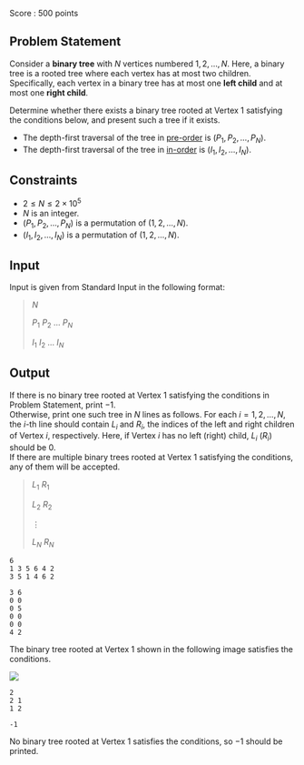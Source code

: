 Score : $500$ points

## Problem Statement

Consider a **binary tree** with $N$ vertices numbered $1, 2, \ldots, N$. Here, a binary tree is a rooted tree where each vertex has at most two children. Specifically, each vertex in a binary tree has at most one **left child** and at most one **right child**.

Determine whether there exists a binary tree rooted at Vertex $1$ satisfying the conditions below, and present such a tree if it exists.

- The depth-first traversal of the tree in [pre-order](https://en.wikipedia.org/wiki/Tree_traversal#Pre-order,_NLR) is $(P_1, P_2, \ldots, P_N)$.
- The depth-first traversal of the tree in [in-order](https://en.wikipedia.org/wiki/Tree_traversal#In-order,_LNR) is $(I_1, I_2, \ldots, I_N)$.

## Constraints

- $2 \leq N \leq 2 \times 10^5$
- $N$ is an integer.
- $(P_1, P_2, \ldots, P_N)$ is a permutation of $(1, 2, \ldots, N)$.
- $(I_1, I_2, \ldots, I_N)$ is a permutation of $(1, 2, \ldots, N)$.

## Input

Input is given from Standard Input in the following format:

> $N$
> 
> $P_1$ $P_2$ $\ldots$ $P_N$
> 
> $I_1$ $I_2$ $\ldots$ $I_N$

## Output

If there is no binary tree rooted at Vertex $1$ satisfying the conditions in Problem Statement, print $-1$.<br>
Otherwise, print one such tree in $N$ lines as follows.
For each $i = 1, 2, \ldots, N$, the $i$-th line should contain $L_i$ and $R_i$, the indices of the left and right children of Vertex $i$, respectively.
Here, if Vertex $i$ has no left (right) child, $L_i$ ($R_i$) should be $0$.<br>
If there are multiple binary trees rooted at Vertex $1$ satisfying the conditions, any of them will be accepted.

> $L_1$ $R_1$
> 
> $L_2$ $R_2$
> 
> $\vdots$
> 
> $L_N$ $R_N$

```input1
6
1 3 5 6 4 2
3 5 1 4 6 2
```

```output1
3 6
0 0
0 5
0 0
0 0
4 2
```

The binary tree rooted at Vertex $1$ shown in the following image satisfies the conditions.

![](https://img.atcoder.jp/abc255/b51399e8953ae1723d1d9e83617f9be9.png)

```input2
2
2 1
1 2
```

```output2
-1
```

No binary tree rooted at Vertex $1$ satisfies the conditions, so $-1$ should be printed.